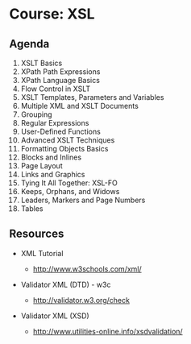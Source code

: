 # Course: XSL

## Agenda

1. XSLT Basics
2. XPath Path Expressions
3. XPath Language Basics
4. Flow Control in XSLT
5. XSLT Templates, Parameters and Variables
6. Multiple XML and XSLT Documents
7. Grouping
8. Regular Expressions
9. User-Defined Functions
10. Advanced XSLT Techniques
11. Formatting Objects Basics
12. Blocks and Inlines
13. Page Layout
14. Links and Graphics
15. Tying It All Together: XSL-FO
16. Keeps, Orphans, and Widows
17. Leaders, Markers and Page Numbers
18. Tables

## Resources

- XML Tutorial
	- http://www.w3schools.com/xml/
- Validator XML (DTD) - w3c
	- http://validator.w3.org/check

- Validator XML (XSD) 
	- http://www.utilities-online.info/xsdvalidation/
